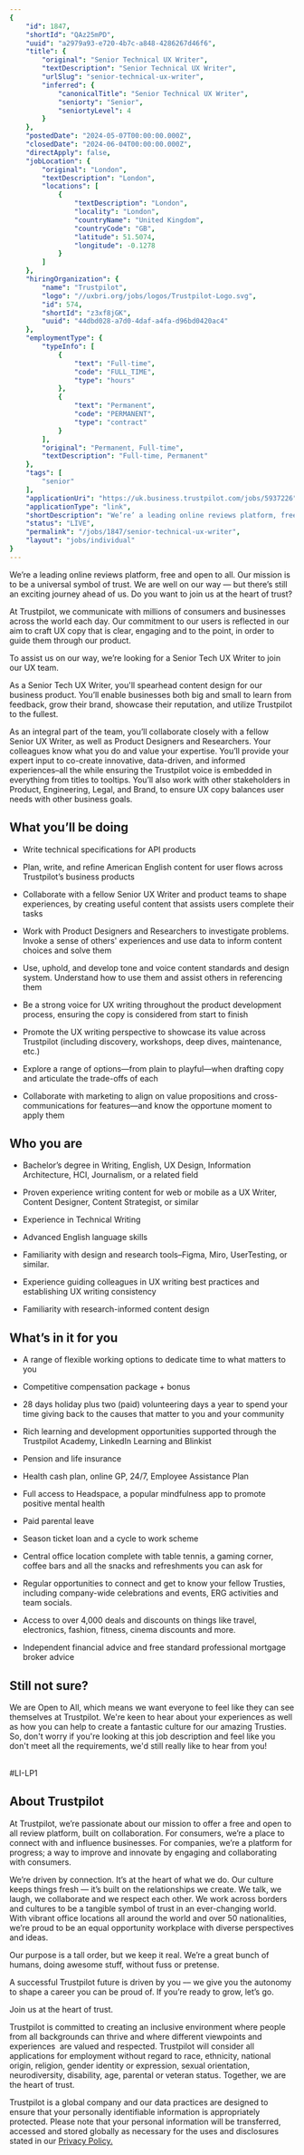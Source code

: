 ```yaml
---
{
	"id": 1847,
	"shortId": "QAz25mPD",
	"uuid": "a2979a93-e720-4b7c-a848-4286267d46f6",
	"title": {
		"original": "Senior Technical UX Writer",
		"textDescription": "Senior Technical UX Writer",
		"urlSlug": "senior-technical-ux-writer",
		"inferred": {
			"canonicalTitle": "Senior Technical UX Writer",
			"seniorty": "Senior",
			"seniortyLevel": 4
		}
	},
	"postedDate": "2024-05-07T00:00:00.000Z",
	"closedDate": "2024-06-04T00:00:00.000Z",
	"directApply": false,
	"jobLocation": {
		"original": "London",
		"textDescription": "London",
		"locations": [
			{
				"textDescription": "London",
				"locality": "London",
				"countryName": "United Kingdom",
				"countryCode": "GB",
				"latitude": 51.5074,
				"longitude": -0.1278
			}
		]
	},
	"hiringOrganization": {
		"name": "Trustpilot",
		"logo": "//uxbri.org/jobs/logos/Trustpilot-Logo.svg",
		"id": 574,
		"shortId": "z3xf8jGK",
		"uuid": "44dbd028-a7d0-4daf-a4fa-d96bd0420ac4"
	},
	"employmentType": {
		"typeInfo": [
			{
				"text": "Full-time",
				"code": "FULL_TIME",
				"type": "hours"
			},
			{
				"text": "Permanent",
				"code": "PERMANENT",
				"type": "contract"
			}
		],
		"original": "Permanent, Full-time",
		"textDescription": "Full-time, Permanent"
	},
	"tags": [
		"senior"
	],
	"applicationUri": "https://uk.business.trustpilot.com/jobs/5937226",
	"applicationType": "link",
	"shortDescription": "We’re’ a leading online reviews platform, free and open to all. Our mission is to be a universal symbol of trust. We are well on our way — but there’s’ still an exciting journey ahead of us. Do you",
	"status": "LIVE",
	"permalink": "/jobs/1847/senior-technical-ux-writer",
	"layout": "jobs/individual"
}
---
```

<p>We’re a leading online reviews platform, free and open to all. Our mission is to be a universal symbol of trust. We are well on our way — but there’s still an exciting journey ahead of us. Do you want to join us at the heart of trust?</p><p>At Trustpilot, we communicate with millions of consumers and businesses across the world each day. Our commitment to our users is reflected in our aim to craft UX copy that is clear, engaging and to the point, in order to guide them through our product.</p><p>To assist us on our way, we’re looking for a Senior Tech UX Writer to join our UX team.</p><p>As a Senior Tech UX Writer, you'll spearhead content design for our business product. You’ll enable businesses both big and small to learn from feedback, grow their brand, showcase their reputation, and utilize Trustpilot to the fullest.&nbsp;</p><p>As an integral part of the team, you’ll collaborate closely with a fellow Senior UX Writer, as well as Product Designers and Researchers. Your colleagues know what you do and value your expertise. You’ll provide your expert input to co-create innovative, data-driven, and informed experiences–all the while ensuring the Trustpilot voice is embedded in everything from titles to tooltips. You’ll also work with other stakeholders in Product, Engineering, Legal, and Brand, to ensure UX copy balances user needs with other business goals.&nbsp;</p><h2>What you’ll be doing</h2><ul><li><p>Write technical specifications for API products</p></li><li><p>Plan, write, and refine American English content for user flows across Trustpilot’s business products&nbsp;</p></li><li><p>Collaborate with a fellow Senior UX Writer and product teams to shape experiences, by creating useful content that assists users complete their tasks</p></li><li><p>Work with Product Designers and Researchers to investigate problems. Invoke a sense of others' experiences and use data to inform content choices and solve them</p></li><li><p>Use, uphold, and develop tone and voice content standards and design system. Understand how to use them and assist others in referencing them &nbsp;</p></li><li><p>Be a strong voice for UX writing throughout the product development process, ensuring the copy is considered from start to finish</p></li><li><p>Promote the UX writing perspective to showcase its value across Trustpilot (including discovery, workshops, deep dives, maintenance, etc.)</p></li><li><p>Explore a range of options—from plain to playful—when drafting copy and articulate the trade-offs of each</p></li><li><p>Collaborate with marketing to align on value propositions and cross-communications for features—and know the opportune moment to apply them</p></li></ul><h2>Who you are</h2><ul><li><p>Bachelor’s degree in Writing, English, UX Design, Information Architecture, HCI, Journalism, or a related field</p></li><li><p>Proven experience writing content for web or mobile as a UX Writer, Content Designer, Content Strategist, or similar</p></li><li><p>Experience in Technical Writing</p></li><li><p>Advanced English language skills</p></li><li><p>Familiarity with design and research tools–Figma, Miro, UserTesting, or similar.&nbsp;</p></li><li><p>Experience guiding colleagues in UX writing best practices and establishing UX writing consistency</p></li><li><p>Familiarity with research-informed content design</p></li></ul><h2>What’s in it for you</h2><ul><li><p>A range of flexible working options to dedicate time to what matters to you</p></li><li><p>Competitive compensation package + bonus</p></li><li><p>28 days holiday plus two (paid) volunteering days a year to spend your time giving back to the causes that matter to you and your community</p></li><li><p>Rich learning and development opportunities supported through the Trustpilot Academy, LinkedIn Learning and Blinkist</p></li><li><p>Pension and life insurance</p></li><li><p>Health cash plan, online GP, 24/7, Employee Assistance Plan</p></li><li><p>Full access to Headspace, a popular mindfulness app to promote positive mental health</p></li><li><p>Paid parental leave</p></li><li><p>Season ticket loan and a cycle to work scheme</p></li><li><p>Central office location complete with table tennis, a gaming corner, coffee bars and all the snacks and refreshments you can ask for</p></li><li><p>Regular opportunities to connect and get to know your fellow Trusties, including company-wide celebrations and events, ERG activities and team socials.</p></li><li><p>Access to over 4,000 deals and discounts on things like travel, electronics, fashion, fitness, cinema discounts and more.</p></li><li><p>Independent financial advice and free standard professional mortgage broker advice</p></li></ul><h2>Still not sure?</h2><p>We are Open to All, which means we want everyone to feel like they can see themselves at Trustpilot. We're keen to hear about your experiences as well as how you can help to create a fantastic culture for our amazing Trusties. So, don't worry if you're looking at this job description and feel like you don't meet all the requirements, we'd still really like to hear from you!</p><p><strong><br></strong>#LI-LP1</p><h2>About Trustpilot</h2><p>At Trustpilot, we’re passionate about our mission to offer a free and open to all review platform, built on collaboration. For consumers, we’re a place to connect with and influence businesses. For companies, we’re a platform for progress; a way to improve and innovate by engaging and collaborating with consumers.&nbsp;</p><p>We’re driven by connection. It’s at the heart of what we do. Our culture keeps things fresh –– it’s built on the relationships we create. We talk, we laugh, we collaborate and we respect each other.&nbsp;We work across borders and cultures to be a tangible symbol of trust in an ever-changing world. With vibrant office locations all around the world and over 50 nationalities, we’re proud to be an equal opportunity workplace with diverse perspectives and ideas.&nbsp;</p><p>Our purpose is a tall order, but we keep it real. We’re a great bunch of humans, doing awesome stuff, without fuss or pretense.&nbsp;</p><p>A successful Trustpilot future is driven by you –– we give you the autonomy to shape a career you can be proud of. If you’re ready to grow, let’s go.&nbsp;</p><p>Join us at the heart of trust.</p><p>Trustpilot is committed to creating an inclusive environment where people from all backgrounds can thrive and where different viewpoints and experiences&nbsp; are valued and respected. Trustpilot will consider all applications for employment without regard to race, ethnicity, national origin, religion, gender identity or expression, sexual orientation, neurodiversity, disability, age, parental or veteran status. Together, we are the heart of trust.</p><p>Trustpilot is a global company and our data practices are designed to ensure that your personally identifiable information is appropriately protected. Please note that your personal information will be transferred, accessed and stored globally as necessary for the uses and disclosures stated in our <a target="_blank" rel="noopener noreferrer nofollow" href="https://assets.ctfassets.net/b7g9mrbfayuu/3XVnBIb9fwbVemyPsovTVv/848c2ab03ee552f87f87dfba620ebbe6/data-privacy-candidates-2024.pdf">Privacy Policy.</a></p>
